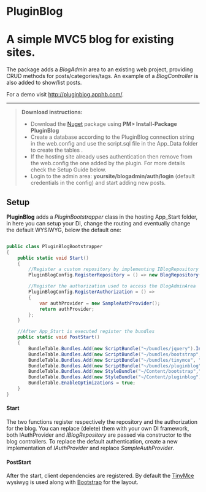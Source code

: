 PluginBlog
==========
A simple MVC5 blog for existing sites.
==========
The package adds a *BlogAdmin* area to an existing web project, providing CRUD methods for posts/categories/tags.
An example of a *BlogController* is also added to show/list posts.

For a demo visit http://pluginblog.apphb.com/.


----------
> **Download instructions:**
> 
> - Download the [Nuget][1] package using **PM> Install-Package PluginBlog**  
> - Create a database according to the PluginBlog connection string in the web.config and use the script.sql file in the App_Data folder to create the tables .
> - If the hosting site already uses authentication then remove from the web.config the one added by the plugin. For more details check the Setup Guide below.
> - Login to the admin area: **yoursite/blogadmin/auth/login** (default credentials in the config) and start adding new posts. 

Setup
---------

**PluginBlog** adds a *PluginBootstrapper* class in the hosting App_Start folder, in here you can setup your DI, change the routing and eventually change the default WYSIWYG, below the default one:

```C#

public class PluginBlogBootstrapper
{
	public static void Start()
	{
		//Register a custom repository by implementing IBlogRepository 
		PluginBlogConfig.RegisterRepository = () => new BlogRepository(new BlogContext());

		//Register the authorization used to access the BlogAdminArea
		PluginBlogConfig.RegisterAuthorization = () =>
		{
			var authProvider = new SampleAuthProvider();
			return authProvider;
		};
	}

	//After App_Start is executed register the bundles
	public static void PostStart()
	{
		BundleTable.Bundles.Add(new ScriptBundle("~/bundles/jquery").Include("~/Scripts/jquery-{version}.js"));
		BundleTable.Bundles.Add(new ScriptBundle("~/bundles/bootstrap", "http://netdna.bootstrapcdn.com/bootstrap/3.1.1/js/bootstrap.js").Include("~/Scripts/bootstrap.js", "~/Scripts/respond.js"));
		BundleTable.Bundles.Add(new ScriptBundle("~/bundles/tinymce", "http://tinymce.cachefly.net/4.0/tinymce.min.js").Include("~/Scripts/tinymce/tinymce*"));
		BundleTable.Bundles.Add(new ScriptBundle("~/bundles/pluginblog").Include("~/Scripts/pluginblog.js"));
		BundleTable.Bundles.Add(new StyleBundle("~/Content/bootstrap","http://netdna.bootstrapcdn.com/bootstrap/3.1.1/css/bootstrap.css").Include("~/Content/bootstrap.css"));
		BundleTable.Bundles.Add(new StyleBundle("~/Content/pluginblog").Include("~/Content/pluginblog.css"));
		BundleTable.EnableOptimizations = true;
	}
}
```
#### <i class="icon-cog"></i> Start

The two functions register respectively the repository and the authorization for the blog. You can replace (delete) them with your own DI framework, both IAuthProvider and *IBlogRepository* are passed via constructor to the blog controllers.
To replace the default authentication, create a new implementation of *IAuthProvider* and replace *SampleAuthProvider*.

#### <i class="icon-cog"></i> PostStart
After the start, client dependencies are registered. By default the [TinyMce][2] wysiwyg is used along with [Bootstrap][3] for the layout. 


  [1]: http://docs.nuget.org/docs/start-here/installing-nuget
  [2]: http://docs.nuget.org/docs/start-here/installing-nuget
  [3]: http://getbootstrap.com/
